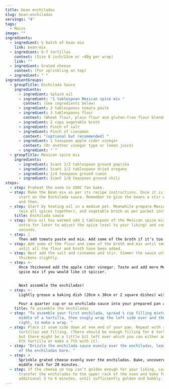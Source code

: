 ```yaml
---
title: bean enchiladas
slug: bean-enchiladas
servings: "4"
tags:
  - Mains
image: ""
ingredients:
  - ingredient: ½ batch of bean mix
    link: bean-mix
  - ingredient: 6-7 tortillas
    context: (Size 8 inch/22cm or ~40g per wrap)
    link: ""
  - ingredient: Grated cheese
    context: (For sprinkling on top)
  - ingredient: " "
ingredientGroups:
  - groupTitle: Enchilada Sauce
    ingredients:
      - ingredient: Splash oil
      - ingredient: "1 tablespoon Mexican spice mix "
        context: (See ingredients below)
      - ingredient: 2 tablespoons tomato paste
      - ingredient: 3 tablespoons flour
        context: (Wheat flour, plain flour and gluten-free flour blends all work!)
      - ingredient: 2 cups vegetable broth
      - ingredient: Pinch of salt
      - ingredient: Pinch of cinnamon
        context: "(optional but recommended) "
      - ingredient: 1 teaspoon apple cider vinegar
        context: (Or another vinegar type or lemon juice)
      - ingredient: " "
  - groupTitle: Mexican spice mix
    ingredients:
      - ingredient: Scant 1/2 tablespoon ground paprika
      - ingredient: Scant 1/2 tablespoon dried oregano
      - ingredient: 1/4 teaspoon ground cumin
      - ingredient: Scant 1/8 teaspoon ground chili
steps:
  - step: Preheat the oven to 200C fan bake.
  - step: Make the Bean mix as per its recipe instructions. Once it is simmering,
      start on the Enchilada sauce. Remember to give the beans a stir every now
      and then.
  - step: Start by heating oil in a medium pot. Meanwhile prepare Mexican spice mix
      (mix all spices together), and vegetable broth as per packet instructions.
    title: Enchilada sauce
  - step: Once oil has warmed add 1 tablespoon of the Mexican spice mix (save any
      extra for later to adjust the spice level to your liking) and cook for 30
      seconds.
  - step: |
      Then add tomato paste and mix. Add some of the broth if it’s too dry.
  - step: Add some of the flour and some of the broth and mix until smooth. Repeat
      until all the flour and broth have been added.
  - step: Next add the salt and cinnamon and stir. Simmer the sauce until it
      thickens slightly.
  - step: >-
      Once thickened add the apple cider vinegar. Taste and add more Mexican
      spice mix if you would like it spicier.


      Next assemble the enchiladas!
  - step: >-
      Lightly grease a baking dish (20cm x 30cm or 2 square dishes) with oil.

      Pour a quarter cup or so enchilada sauce into your prepared pan and tilt it from side to side until the bottom of the pan is evenly coated.
    title: To assemble the enchiladas
  - step: "To assemble your first enchilada, spread ½ cup filling mixture down the
      middle of a tortilla, then snugly wrap the left side over and then the
      right, to make a wrap. "
  - step: Place it seam side down at one end of your pan. Repeat with remaining
      tortillas and filling. (There should be enough filling for 6 tortillas,
      but there might be a little bit left over which you can either add to the
      6th tortilla or make a 7th with it).
  - step: "Drizzle the enchilada sauce evenly over the enchiladas, leaving the tips
      of the enchiladas bare. "
  - step: >
      Sprinkle grated cheese evenly over the enchiladas. Bake, uncovered, on the
      middle rack for 20 minutes. 
  - step: If the cheese on top isn’t golden enough for your liking, carefully
      transfer the enchiladas to the upper rack of the oven and bake for an
      additional 3 to 6 minutes, until sufficiently golden and bubbly.
---
```

